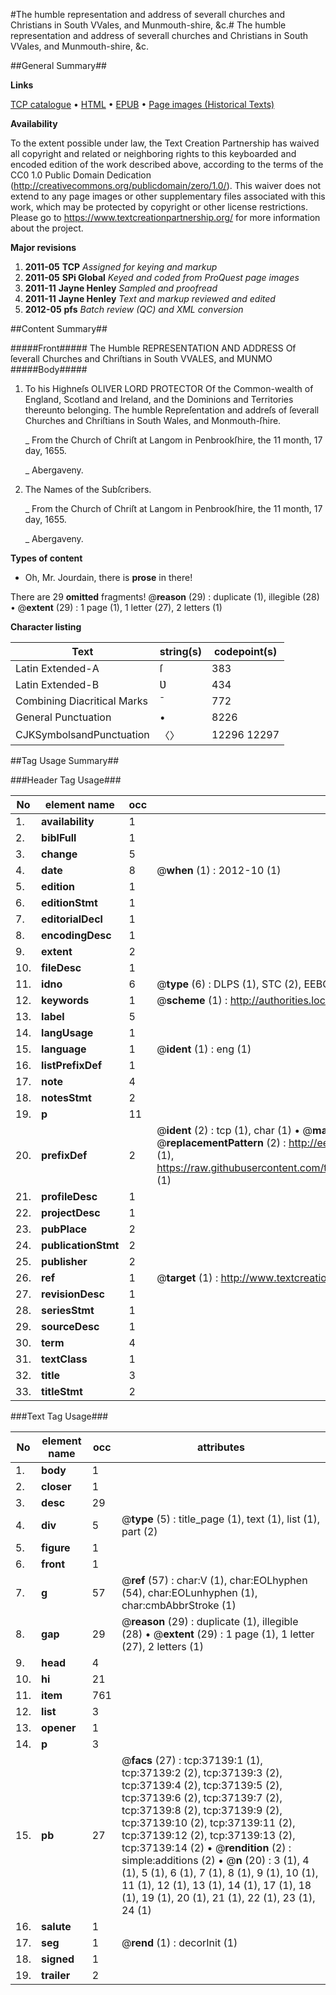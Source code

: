 #The humble representation and address of severall churches and Christians in South VVales, and Munmouth-shire, &c.#
The humble representation and address of severall churches and Christians in South VVales, and Munmouth-shire, &c.

##General Summary##

**Links**

[TCP catalogue](http://www.ota.ox.ac.uk/tcp/)  • 
[HTML](http://tei.it.ox.ac.uk/tcp/Texts-HTML/free/A45/A45096.html)  • 
[EPUB](http://tei.it.ox.ac.uk/tcp/Texts-EPUB/free/A45/A45096.epub) • 
[Page images (Historical Texts)](https://historicaltexts.jisc.ac.uk/eebo-99832665e)

**Availability**

To the extent possible under law, the Text Creation Partnership has waived all copyright and related or neighboring rights to this keyboarded and encoded edition of the work described above, according to the terms of the CC0 1.0 Public Domain Dedication (http://creativecommons.org/publicdomain/zero/1.0/). This waiver does not extend to any page images or other supplementary files associated with this work, which may be protected by copyright or other license restrictions. Please go to https://www.textcreationpartnership.org/ for more information about the project.

**Major revisions**

1. __2011-05__ __TCP__ *Assigned for keying and markup*
1. __2011-05__ __SPi Global__ *Keyed and coded from ProQuest page images*
1. __2011-11__ __Jayne Henley__ *Sampled and proofread*
1. __2011-11__ __Jayne Henley__ *Text and markup reviewed and edited*
1. __2012-05__ __pfs__ *Batch review (QC) and XML conversion*

##Content Summary##

#####Front#####
The Humble REPRESENTATION AND ADDRESS Of ſeverall Churches and Chriſtians in South VVALES, and MUNMO
#####Body#####

1. To his Highneſs OLIVER LORD PROTECTOR Of the Common-wealth of England, Scotland and Ireland, and the Dominions and Territories thereunto belonging. The humble Repreſentation and addreſs of ſeverall Churches and Chriſtians in South Wales, and Monmouth-ſhire.

    _ From the Church of Chriſt at Langom in Penbrookſhire, the 11 month, 17 day, 1655.

    _ Abergaveny.

1. The Names of the Subſcribers.

    _ From the Church of Chriſt at Langom in Penbrookſhire, the 11 month, 17 day, 1655.

    _ Abergaveny.

**Types of content**

  * Oh, Mr. Jourdain, there is **prose** in there!

There are 29 **omitted** fragments! 
 @__reason__ (29) : duplicate (1), illegible (28)  •  @__extent__ (29) : 1 page (1), 1 letter (27), 2 letters (1)

**Character listing**


|Text|string(s)|codepoint(s)|
|---|---|---|
|Latin Extended-A|ſ|383|
|Latin Extended-B|Ʋ|434|
|Combining             Diacritical Marks|̄|772|
|General Punctuation|•|8226|
|CJKSymbolsandPunctuation|〈〉|12296 12297|

##Tag Usage Summary##

###Header Tag Usage###

|No|element name|occ|attributes|
|---|---|---|---|
|1.|__availability__|1||
|2.|__biblFull__|1||
|3.|__change__|5||
|4.|__date__|8| @__when__ (1) : 2012-10 (1)|
|5.|__edition__|1||
|6.|__editionStmt__|1||
|7.|__editorialDecl__|1||
|8.|__encodingDesc__|1||
|9.|__extent__|2||
|10.|__fileDesc__|1||
|11.|__idno__|6| @__type__ (6) : DLPS (1), STC (2), EEBO-CITATION (1), PROQUEST (1), VID (1)|
|12.|__keywords__|1| @__scheme__ (1) : http://authorities.loc.gov/ (1)|
|13.|__label__|5||
|14.|__langUsage__|1||
|15.|__language__|1| @__ident__ (1) : eng (1)|
|16.|__listPrefixDef__|1||
|17.|__note__|4||
|18.|__notesStmt__|2||
|19.|__p__|11||
|20.|__prefixDef__|2| @__ident__ (2) : tcp (1), char (1)  •  @__matchPattern__ (2) : ([0-9\-]+):([0-9IVX]+) (1), (.+) (1)  •  @__replacementPattern__ (2) : http://eebo.chadwyck.com/downloadtiff?vid=$1&page=$2 (1), https://raw.githubusercontent.com/textcreationpartnership/Texts/master/tcpchars.xml#$1 (1)|
|21.|__profileDesc__|1||
|22.|__projectDesc__|1||
|23.|__pubPlace__|2||
|24.|__publicationStmt__|2||
|25.|__publisher__|2||
|26.|__ref__|1| @__target__ (1) : http://www.textcreationpartnership.org/docs/. (1)|
|27.|__revisionDesc__|1||
|28.|__seriesStmt__|1||
|29.|__sourceDesc__|1||
|30.|__term__|4||
|31.|__textClass__|1||
|32.|__title__|3||
|33.|__titleStmt__|2||


###Text Tag Usage###

|No|element name|occ|attributes|
|---|---|---|---|
|1.|__body__|1||
|2.|__closer__|1||
|3.|__desc__|29||
|4.|__div__|5| @__type__ (5) : title_page (1), text (1), list (1), part (2)|
|5.|__figure__|1||
|6.|__front__|1||
|7.|__g__|57| @__ref__ (57) : char:V (1), char:EOLhyphen (54), char:EOLunhyphen (1), char:cmbAbbrStroke (1)|
|8.|__gap__|29| @__reason__ (29) : duplicate (1), illegible (28)  •  @__extent__ (29) : 1 page (1), 1 letter (27), 2 letters (1)|
|9.|__head__|4||
|10.|__hi__|21||
|11.|__item__|761||
|12.|__list__|3||
|13.|__opener__|1||
|14.|__p__|3||
|15.|__pb__|27| @__facs__ (27) : tcp:37139:1 (1), tcp:37139:2 (2), tcp:37139:3 (2), tcp:37139:4 (2), tcp:37139:5 (2), tcp:37139:6 (2), tcp:37139:7 (2), tcp:37139:8 (2), tcp:37139:9 (2), tcp:37139:10 (2), tcp:37139:11 (2), tcp:37139:12 (2), tcp:37139:13 (2), tcp:37139:14 (2)  •  @__rendition__ (2) : simple:additions (2)  •  @__n__ (20) : 3 (1), 4 (1), 5 (1), 6 (1), 7 (1), 8 (1), 9 (1), 10 (1), 11 (1), 12 (1), 13 (1), 14 (1), 17 (1), 18 (1), 19 (1), 20 (1), 21 (1), 22 (1), 23 (1), 24 (1)|
|16.|__salute__|1||
|17.|__seg__|1| @__rend__ (1) : decorInit (1)|
|18.|__signed__|1||
|19.|__trailer__|2||
